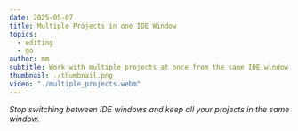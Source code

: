 ```yaml
---
date: 2025-05-07
title: Multiple Projects in one IDE Window
topics:
  - editing
  - go
author: mm
subtitle: Work with multiple projects at once from the same IDE window.
thumbnail: ./thumbnail.png
video: "./multiple_projects.webm"
---
```


_Stop switching between IDE windows and keep all your projects in the same window._
